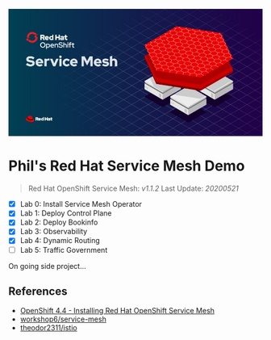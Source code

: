 ![](/images/redhat-slogan.jpg)

# Phil's Red Hat Service Mesh Demo

> Red Hat OpenShift Service Mesh: *v1.1.2*
> Last Update: *20200521*


- [x] Lab 0: Install Service Mesh Operator
- [x] Lab 1: Deploy Control Plane
- [x] Lab 2: Deploy Bookinfo
- [x] Lab 3: Observability
- [x] Lab 4: Dynamic Routing
- [ ] Lab 5: Traffic Government

On going side project...

## References
- [OpenShift 4.4 - Installing Red Hat OpenShift Service Mesh](https://docs.openshift.com/container-platform/4.4/service_mesh/service_mesh_install/installing-ossm.html)
- [workshop6/service-mesh](https://gitlab.com/workshop6/service-mesh)
- [theodor2311/istio](https://github.com/theodor2311/istio)
